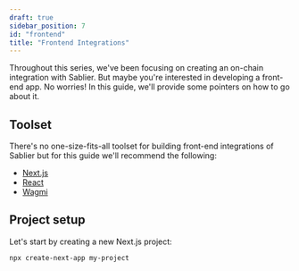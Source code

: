 ```yaml
---
draft: true
sidebar_position: 7
id: "frontend"
title: "Frontend Integrations"
---
```


Throughout this series, we've been focusing on creating an on-chain integration with Sablier. But maybe you're
interested in developing a front-end app. No worries! In this guide, we'll provide some pointers on how to go about it.

## Toolset

There's no one-size-fits-all toolset for building front-end integrations of Sablier but for this guide we'll recommend
the following:

- [Next.js](https://nextjs.org/)
- [React](https://reactjs.org/)
- [Wagmi](https://wagmi.sh/)

## Project setup

Let's start by creating a new Next.js project:

```sh
npx create-next-app my-project
```
